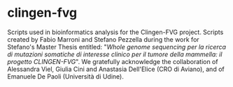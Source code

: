 # clingen-fvg
Scripts used in bioinformatics analysis for the Clingen-FVG project.
Scripts created by Fabio Marroni and Stefano Pezzella during the work for Stefano's Master Thesis entitled: "*Whole genome sequencing per la ricerca di mutazioni somatiche di interesse clinico per il tumore della mammella: il progetto CLINGEN-FVG*".
We gratefully acknowledge the collaboration of Alessandra Viel, Giulia Cini and Anastasia Dell'Elice (CRO di Aviano), and of Emanuele De Paoli (Università di Udine).

